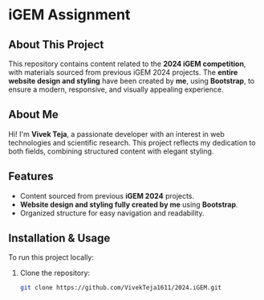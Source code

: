 # iGEM Assignment

## About This Project
This repository contains content related to the **2024 iGEM competition**, with materials sourced from previous iGEM 2024 projects. The **entire website design and styling** have been created by **me**, using **Bootstrap**, to ensure a modern, responsive, and visually appealing experience.

## About Me
Hi! I'm **Vivek Teja**, a passionate developer with an interest in web technologies and scientific research. This project reflects my dedication to both fields, combining structured content with elegant styling.

## Features
- Content sourced from previous **iGEM 2024** projects.
- **Website design and styling fully created by me** using **Bootstrap**.
- Organized structure for easy navigation and readability.

## Installation & Usage
To run this project locally:
1. Clone the repository:
   ```sh
   git clone https://github.com/VivekTeja1611/2024.iGEM.git
